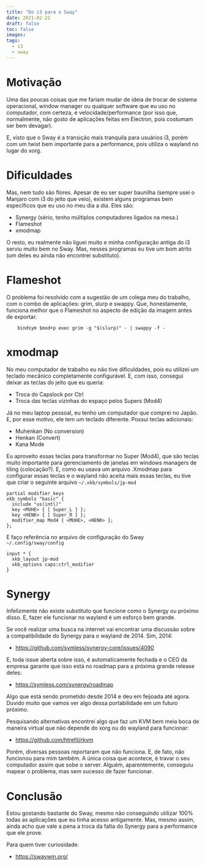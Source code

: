 ```yaml
---
title: "Do i3 para o Sway"
date: 2021-02-22
draft: false
toc: false
images:
tags:
  - i3
  - sway
---
```


# Motivação

Uma das poucas coisas que me fariam mudar de ideia de trocar de sistema operacional, window manager ou qualquer software que eu uso no computador, com certeza, é velocidade/performance (por isso que, normalmente, não gosto de aplicações feitas em Electron, pois costumam ser bem devagar).

E, visto que o Sway é a transição mais tranquila para usuários i3, porém com um twist bem importante para a performance, pois utiliza o wayland no lugar do xorg.

# Dificuldades

Mas, nem tudo são flores. Apesar de eu ser super baunilha (sempre usei o Manjaro com i3 do jeito que veio), existem alguns programas bem específicos que eu uso no meu dia a dia. Eles são:

- Synergy (sério, tenho múltiplos computadores ligados na mesa.)
- Flameshot
- xmodmap

O resto, eu realmente não liguei muito e minha configuração antiga do i3 serviu muito bem no Sway. Mas, nesses programas eu tive um bom atrito (um deles eu ainda não encontrei substituto).

# Flameshot

O problema foi resolvido com a sugestão de um colega meu do trabalho, com o combo de aplicações: grim, slurp e swappy. Que, honestamente, funciona melhor que o Flameshot no aspecto de edição da imagem antes de exportar. 

```
    bindsym $mod+p exec grim -g "$(slurp)" - | swappy -f -
```

# xmodmap

No meu computador de trabalho eu não tive dificuldades, pois eu utilizei um teclado mecânico completamente configurável. E, com isso, consegui deixar as teclas do jeito que eu queria:

- Troca do Capslock por Ctrl
- Troca das teclas vizinhas do espaço pelos Supers (Mod4)

Já no meu laptop pessoal, eu tenho um computador que comprei no Japão. E, por esse motivo, ele tem um teclado diferente. Possui teclas adicionais:

- Muhenkan (No conversion)
- Henkan (Convert)
- Kana Mode

Eu aproveito essas teclas para transformar no Super (Mod4), que são teclas muito importante para gerenciamento de janelas em windows managers de tiling (colocação?). E, como eu usava um arquivo .Xmodmap para configurar essas teclas e o wayland não aceita mais essas teclas, eu tive que criar o seguinte arquivo `~/.xkb/symbols/jp-mod`

```
partial modifier_keys
xkb_symbols "basic" {
  include "us(intl)"
  key <MUHE> { [ Super_L ] };
  key <HENK> { [ Super_R ] };
  modifier_map Mod4 { <MUHE>, <HENK> };
};
```

E faço referência no arquivo de configuração do Sway `~/.config/sway/config`

```
input * {
  xkb_layout jp-mod
  xkb_options caps:ctrl_modifier
}
```

# Synergy

Infelizmente não existe substituto que funcione como o Synergy ou próximo disso. E, fazer ele funcionar no wayland é um esforço bem grande.

Se você realizar uma busca na internet vai encontrar uma discussão sobre a compatibilidade do Synergy para o wayland de 2014. Sim, 2014:

- https://github.com/symless/synergy-core/issues/4090

E, toda issue aberta sobre isso, é automaticamente fechada e o CEO da empresa garante que isso está no roadmap para a próxima grande release deles:

- https://symless.com/synergy/roadmap

Algo que está sendo prometido desde 2014 e deu em feijoada até agora. Duvido muito que vamos ver algo dessa portabilidade em um futuro próximo.

Pesquisando alternativas encontrei algo que faz um KVM bem meia boca de maneira virtual que não depende do xorg ou do wayland para funcionar: 

- https://github.com/htrefil/rkvm

Porém, diversas pessoas reportaram que não funciona. E, de fato, não funcionou para mim também. A única coisa que acontece, é travar o seu computador assim que sobe o server. Alguém, aparentemente, conseguiu mapear o problema, mas sem sucesso de fazer funcionar.

# Conclusão

Estou gostando bastante do Sway, mesmo não conseguindo utilizar 100% todas as aplicações que eu tinha acesso antigamente. Mas, mesmo assim, ainda acho que vale a pena a troca da falta do Synergy para a performance que ele prove.

Para quem tiver curiosidade:

- https://swaywm.org/


